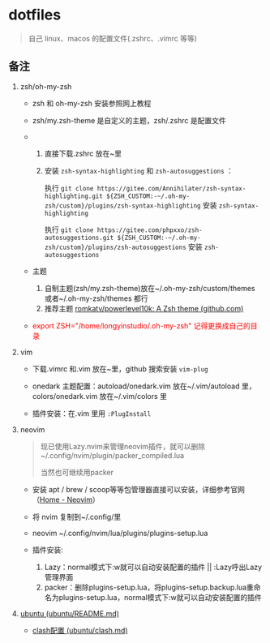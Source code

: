 # dotfiles

> 自己 linux、macos 的配置文件(.zshrc、.vimrc 等等)

## 备注

1. zsh/oh-my-zsh

   - zsh 和 oh-my-zsh 安装参照网上教程

   - zsh/my.zsh-theme 是自定义的主题，zsh/.zshrc 是配置文件

   - 1. 直接下载.zshrc 放在~里

     2. 安装 `zsh-syntax-highlighting` 和 `zsh-autosuggestions` ：

        执行 `git clone https://gitee.com/Annihilater/zsh-syntax-highlighting.git ${ZSH_CUSTOM:-~/.oh-my-zsh/custom}/plugins/zsh-syntax-highlighting` 安装 `zsh-syntax-highlighting`

        执行 `git clone https://gitee.com/phpxxo/zsh-autosuggestions.git ${ZSH_CUSTOM:-~/.oh-my-zsh/custom}/plugins/zsh-autosuggestions` 安装 `zsh-autosuggestions`

   - 主题

     1. 自制主题(zsh/my.zsh-theme)放在\~/.oh-my-zsh/custom/themes 或者\~/.oh-my-zsh/themes 都行
     2. 推荐主题 [romkatv/powerlevel10k: A Zsh theme (github.com)](https://github.com/romkatv/powerlevel10k)

   - <font color=red>export ZSH="/home/longyinstudio/.oh-my-zsh" 记得更换成自己的目录</font>

2. vim

   - 下载.vimrc 和.vim 放在~里，github 搜索安装 `vim-plug`

   - onedark 主题配置：autoload/onedark.vim 放在\~/.vim/autoload 里，colors/onedark.vim 放在\~/.vim/colors 里

   - 插件安装：在.vim 里用 `:PlugInstall`


3. neovim

   > 现已使用Lazy.nvim来管理neovim插件，就可以删除 \~/.config/nvim/plugin/packer_compiled.lua
   >
   > 当然也可继续用packer

   - 安装 apt / brew / scoop等等包管理器直接可以安装，详细参考官网（[Home - Neovim](https://neovim.io/)）
   - 将 nvim 复制到\~/.config/里
   - neovim \~/.config/nvim/lua/plugins/plugins-setup.lua
   - 插件安装: 

     1. Lazy：normal模式下:w就可以自动安装配置的插件 || :Lazy呼出Lazy管理界面
     1. packer：删除plugins-setup.lua，将plugins-setup.backup.lua重命名为plugins-setup.lua，normal模式下:w就可以自动安装配置的插件

4. [ubuntu (ubuntu/README.md)](ubuntu/README.md)

   - [clash配置 (ubuntu/clash.md)](ubuntu/clash.md)
